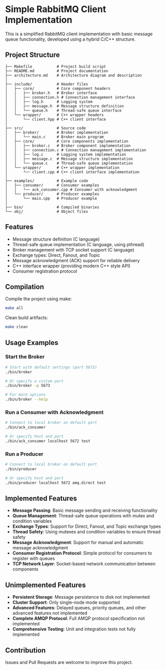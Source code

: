 # Simple RabbitMQ Client Implementation

This is a simplified RabbitMQ client implementation with basic message queue functionality, developed using a hybrid C/C++ structure.

## Project Structure

```
├── Makefile           # Project build script
├── README.md          # Project documentation
├── architecture.md    # Architecture diagram and description
│
├── include/           # Header files
│   ├── core/          # Core component headers
│   │   ├── broker.h   # Broker interface
│   │   ├── connection.h # Connection management interface
│   │   ├── log.h      # Logging system
│   │   ├── message.h  # Message structure definition
│   │   └── queue.h    # Thread-safe queue interface
│   └── wrapper/       # C++ wrapper headers
│       └── client.hpp # C++ client interface
│
├── src/               # Source code
│   ├── broker/        # Broker implementation
│   │   └── main.c     # Broker main program
│   ├── core/          # Core components implementation
│   │   ├── broker.c   # Broker component implementation
│   │   ├── connection.c # Connection management implementation
│   │   ├── log.c      # Logging system implementation
│   │   ├── message.c  # Message structure implementation
│   │   └── queue.c    # Thread-safe queue implementation
│   └── wrapper/       # C++ wrapper implementation
│       └── client.cpp # C++ client interface implementation
│
├── examples/          # Example code
│   ├── consumer/      # Consumer examples
│   │   └── ack_consumer.cpp # Consumer with acknowledgment
│   └── producer/      # Producer examples
│       └── main.cpp   # Producer example
│
├── bin/               # Compiled binaries
└── obj/               # Object files
```

## Features

- Message structure definition (C language)
- Thread-safe queue implementation (C language, using pthread)
- Broker management with TCP socket support (C language)
- Exchange types: Direct, Fanout, and Topic
- Message acknowledgment (ACK) support for reliable delivery
- C++ interface wrapper (providing modern C++ style API)
- Consumer registration protocol

## Compilation

Compile the project using make:

```bash
make all
```

Clean build artifacts:

```bash
make clean
```

## Usage Examples

### Start the Broker

```bash
# Start with default settings (port 5672)
./bin/broker

# Or specify a custom port
./bin/broker -p 5673

# For more options
./bin/broker --help
```

### Run a Consumer with Acknowledgment

```bash
# Connect to local broker on default port
./bin/ack_consumer

# Or specify host and port
./bin/ack_consumer localhost 5672 test
```

### Run a Producer

```bash
# Connect to local broker on default port
./bin/producer

# Or specify host and port
./bin/producer localhost 5672 amq.direct test
```

## Implemented Features

- **Message Passing**: Basic message sending and receiving functionality
- **Queue Management**: Thread-safe queue operations with mutex and condition variables
- **Exchange Types**: Support for Direct, Fanout, and Topic exchange types
- **Thread Safety**: Using mutexes and condition variables to ensure thread safety
- **Message Acknowledgment**: Support for manual and automatic message acknowledgment
- **Consumer Registration Protocol**: Simple protocol for consumers to register with queues
- **TCP Network Layer**: Socket-based network communication between components

## Unimplemented Features

- **Persistent Storage**: Message persistence to disk not implemented
- **Cluster Support**: Only single-node mode supported
- **Advanced Features**: Delayed queues, priority queues, and other advanced features not implemented
- **Complete AMQP Protocol**: Full AMQP protocol specification not implemented
- **Comprehensive Testing**: Unit and integration tests not fully implemented

## Contribution

Issues and Pull Requests are welcome to improve this project.